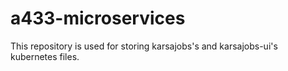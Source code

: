 # a433-microservices

This repository is used for storing karsajobs's and karsajobs-ui's kubernetes files.
